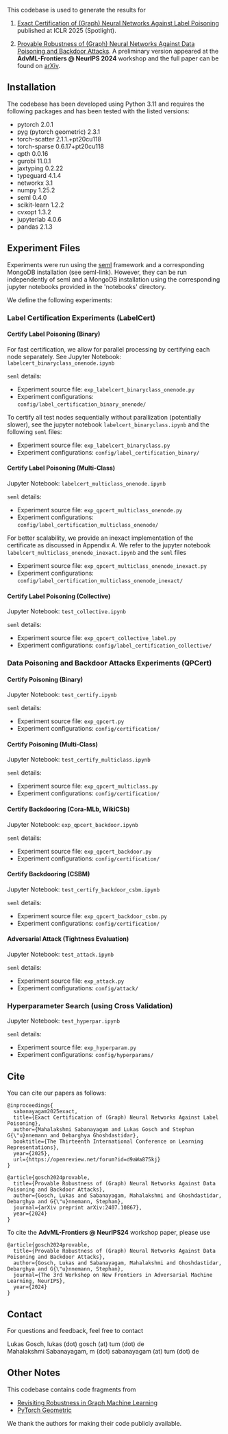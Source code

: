This codebase is used to generate the results for 

1. [Exact Certification of (Graph) Neural Networks Against Label Poisoning](https://arxiv.org/abs/2412.00537) published at ICLR 2025 (Spotlight). 

2. [Provable Robustness of (Graph) Neural Networks Against Data Poisoning and Backdoor Attacks](https://arxiv.org/abs/2407.10867). A preliminary version appeared at the **AdvML-Frontiers @ NeurIPS 2024** workshop and the full paper can be found on [arXiv](https://arxiv.org/abs/2407.10867).

## Installation

The codebase has been developed using Python 3.11 and requires the following packages and has been tested with the listed versions:

* pytorch 2.0.1
* pyg (pytorch geometric) 2.3.1
* torch-scatter 2.1.1.+pt20cu118
* torch-sparse 0.6.17+pt20cu118
* qpth 0.0.16
* gurobi 11.0.1
* jaxtyping 0.2.22
* typeguard 4.1.4
* networkx 3.1
* numpy 1.25.2
* seml 0.4.0
* scikit-learn 1.2.2
* cvxopt 1.3.2
* jupyterlab 4.0.6
* pandas 2.1.3

## Experiment Files

Experiments were run using the [seml](https://github.com/TUM-DAML/seml/tree/master) framework and a corresponding MongoDB installation (see seml-link). However, they can be run independently of seml and a MongoDB installation using the corresponding jupyter notebooks provided in the 'notebooks' directory.  

We define the following experiments:

### Label Certification Experiments (LabelCert)

#### Certify Label Poisoning (Binary)

For fast certification, we allow for parallel processing by certifying each node separately. See Jupyter Notebook: `labelcert_binaryclass_onenode.ipynb`

`seml` details:
* Experiment source file: `exp_labelcert_binaryclass_onenode.py`  
* Experiment configurations: `config/label_certification_binary_onenode/`

To certify all test nodes sequentially without parallization (potentially slower), see the jupyter notebook `labelcert_binaryclass.ipynb` and the following `seml` files:

* Experiment source file: `exp_labelcert_binaryclass.py`  
* Experiment configurations: `config/label_certification_binary/`

#### Certify Label Poisoning (Multi-Class)

Jupyter Notebook: `labelcert_multiclass_onenode.ipynb`

`seml` details:
* Experiment source file: `exp_qpcert_multiclass_onenode.py`  
* Experiment configurations: `config/label_certification_multiclass_onenode/`

For better scalability, we provide an inexact implementation of the certificate as discussed in Appendix A. We refer to the jupyter notebook `labelcert_multiclass_onenode_inexact.ipynb` and the `seml` files

* Experiment source file: `exp_qpcert_multiclass_onenode_inexact.py`  
* Experiment configurations: `config/label_certification_multiclass_onenode_inexact/`

#### Certify Label Poisoning (Collective)

Jupyter Notebook: `test_collective.ipynb`

`seml` details:
* Experiment source file: `exp_qpcert_collective_label.py`  
* Experiment configurations: `config/label_certification_collective/`

### Data Poisoning and Backdoor Attacks Experiments (QPCert)

#### Certify Poisoning (Binary)

Jupyter Notebook: `test_certify.ipynb`

`seml` details:
* Experiment source file: `exp_qpcert.py`  
* Experiment configurations: `config/certification/`

#### Certify Poisoning (Multi-Class)

Jupyter Notebook: `test_certify_multiclass.ipynb`

`seml` details:
* Experiment source file: `exp_qpcert_multiclass.py`  
* Experiment configurations: `config/certification/`

#### Certify Backdooring (Cora-MLb, WikiCSb)

Jupyter Notebook: `exp_qpcert_backdoor.ipynb`

`seml` details:
* Experiment source file: `exp_qpcert_backdoor.py`  
* Experiment configurations: `config/certification/`

#### Certify Backdooring (CSBM)

Jupyter Notebook: `test_certify_backdoor_csbm.ipynb`

`seml` details:
* Experiment source file: `exp_qpcert_backdoor_csbm.py`  
* Experiment configurations: `config/certification/`

#### Adversarial Attack (Tightness Evaluation)

Jupyter Notebook: `test_attack.ipynb`

`seml` details:
* Experiment source file: `exp_attack.py`  
* Experiment configurations: `config/attack/`

### Hyperparameter Search (using Cross Validation)

Jupyter Notebook: `test_hyperpar.ipynb`

`seml` details:
* Experiment source file: `exp_hyperparam.py`  
* Experiment configurations: `config/hyperparams/`

## Cite

You can cite our papers as follows:

```
@inproceedings{
  sabanayagam2025exact,
  title={Exact Certification of (Graph) Neural Networks Against Label Poisoning},
  author={Mahalakshmi Sabanayagam and Lukas Gosch and Stephan G{\"u}nnemann and Debarghya Ghoshdastidar},
  booktitle={The Thirteenth International Conference on Learning Representations},
  year={2025},
  url={https://openreview.net/forum?id=d9aWa875kj}
}

@article{gosch2024provable,
  title={Provable Robustness of (Graph) Neural Networks Against Data Poisoning and Backdoor Attacks},
  author={Gosch, Lukas and Sabanayagam, Mahalakshmi and Ghoshdastidar, Debarghya and G{\"u}nnemann, Stephan},
  journal={arXiv preprint arXiv:2407.10867},
  year={2024}
}
```

To cite the **AdvML-Frontiers @ NeurIPS24** workshop paper, please use

```
@article{gosch2024provable,
  title={Provable Robustness of (Graph) Neural Networks Against Data Poisoning and Backdoor Attacks},
  author={Gosch, Lukas and Sabanayagam, Mahalakshmi and Ghoshdastidar, Debarghya and G{\"u}nnemann, Stephan},
  journal={The 3rd Workshop on New Frontiers in Adversarial Machine Learning, NeurIPS},
  year={2024}
}
```

## Contact

For questions and feedback, feel free to contact

Lukas Gosch, lukas (dot) gosch (at) tum (dot) de  
Mahalakshmi Sabanayagam, m (dot) sabanayagam (at) tum (dot) de


## Other Notes

This codebase contains code fragments from

* [Revisiting Robustness in Graph Machine Learning](https://github.com/saper0/revisiting_robustness/)
* [PyTorch Geometric](https://github.com/pyg-team/pytorch_geometric)

We thank the authors for making their code publicly available.